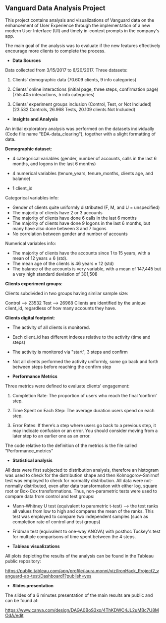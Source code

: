 ## Vanguard Data Analysis Project

This project contains analysis and visualizations of Vanguard data on the enhancement of User Experience through the implementation of a new modern User Interface (UI) and timely in-context prompts in the company's app.

The main goal of the analysis was to evaluate if the new features effectively encourage more clients to complete the process.

- **Data Sources**

Data collected from 3/15/2017 to 6/20/2017.
Three datasets:

  1. Clients’ demographic data 
       (70.609 clients, 9 info categories)

  2. Clients’ online interactions (initial page, three steps, confirmation page)
      (755.405 interactions, 5 info categories)

  3. Clients’ experiment groups inclusion (Control, Test, or Not Included)
     (23.532 Controls, 26.968 Tests, 20.109 clients Not Included)

- **Insights and Analysis**

An initial exploratory analysis was performed on the datasets individually (Code file name "EDA-data_clearing"), together with a slight formatting of data.

 **Demographic dataset**:

 - 4 categorical variables (gender, number of accounts, calls in the last 6 months, and logons in the last 6 months)

 - 4 numerical variables (tenure_years, tenure_months, clients age, and balance)

 - 1 client_id

Categorical variables info:

 - Gender of clients quite uniformly distributed (F, M, and U = unspecified)
 - The majority of clients have 2 or 3 accounts
 - The majority of clients have done 6 calls in the last 6 months
 - The majority of clients have done 9 logons in the last 6 months, but many have also done between 3 and 7 logons
- No correlation between gender and number of accounts

Numerical variables info:

 - The majority of clients have the accounts since 1 to 15 years, with a mean of 12 years ± 6 (std).
 - The mean age of the clients is 46 years ± 12 (std)
 - The balance of the accounts is very variable, with a mean of 147,445 but a very high standard deviation of 301,508

**Clients experiment groups**:

Clients subdivided in two groups having similar sample size:

Control --> 23532
Test --> 26968
Clients are identified by the unique client_id, regardless of how many accounts they have.

**Clients digital footprint**:

 - The activity of all clients is monitored.
 - Each client_id has different indexes relative to the activity (time and steps)
 - The activity is monitored via "start", 3 steps and confirm
 - Not all clients performed the activity uniformly, some go back and forth between steps before reaching the confirm step 


 - **Performance Metrics**

 Three metrics were defined to evaluate clients' engagement:

 1) Completion Rate: The proportion of users who reach the final ‘confirm’ step.

 2) Time Spent on Each Step: The average duration users spend on each step.

 3) Error Rates: If there’s a step where users go back to a previous step, it may indicate confusion or an error. You should consider moving from a later step to an earlier one as an error.

 The code relative to the definition of the metrics is the file called "Performance_metrics"

 - **Statistical analysis** 

 All data were first subjected to distribution analysis, therefore an histogram was used to check for the distribution shape and then Kolmogorov-Smirnof test was employed to check for normality distribution. 
 All data were not-normally distributed, even after data transformation with either log, square root or Box-Cox transformations. 
 Thus, non-parametric tests were used to compare data from control and test groups:

  - Mann-Whitney U test (equivalent to parametric t-test) --> the test ranks all values from low to high and compares the mean of the ranks. This test was employed to compare two independent samples (such as completion rate of control and test groups)

  - Fridman test (equivalent to one-way ANOVA) with posthoc Tuckey's test for multiple comparisons of time spent between the 4 steps.

  - **Tableau visualizations**

  All plots depicting the results of the analysis can be found in the Tableau public repository: 

  https://public.tableau.com/app/profile/laura.monni/viz/IronHack_Project2_vanguard-ab-test/Dashboard1?publish=yes

  - **Slides presentation**

  The slides of a 6 minutes presentation of the main results are public and can be found at:

  https://www.canva.com/design/DAGA0BoS3xo/4ThKDWC4JL2uMBc7U8MOdA/edit








